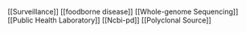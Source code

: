 [[Surveillance]]
[[foodborne disease]]
[[Whole-genome Sequencing]]
[[Public Health Laboratory]]
[[Ncbi-pd]]
[[Polyclonal Source]]
